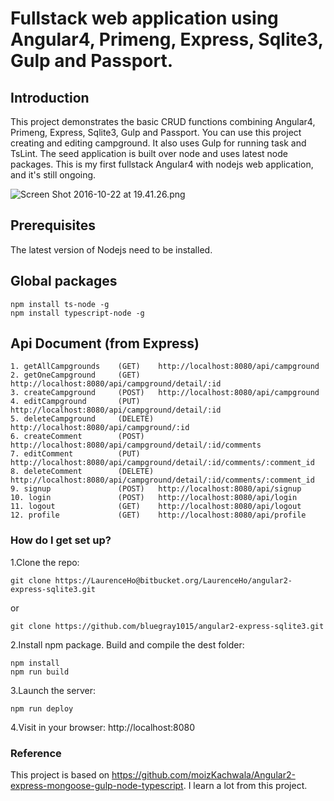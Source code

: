 # Fullstack web application using Angular4, Primeng, Express, Sqlite3, Gulp and Passport.

## Introduction
This project demonstrates the basic CRUD functions combining Angular4, Primeng, Express, Sqlite3, Gulp and Passport. You can use this project creating and editing campground. It also uses Gulp for running task and TsLint. The seed application is built over node and uses latest node packages. This is my first fullstack Angular4 with nodejs web application, and it's still ongoing.

![Screen Shot 2016-10-22 at 19.41.26.png](https://bitbucket.org/repo/xbqg8L/images/3489819545-Screen%20Shot%202016-10-22%20at%2019.41.26.png)

## Prerequisites
The latest version of Nodejs need to be installed.

## Global packages
```
npm install ts-node -g
npm install typescript-node -g
```
    
## Api Document (from Express)
```
1. getAllCampgrounds    (GET)    http://localhost:8080/api/campground
2. getOneCampground     (GET)    http://localhost:8080/api/campground/detail/:id
3. createCampground     (POST)   http://localhost:8080/api/campground
4. editCampground       (PUT)    http://localhost:8080/api/campground/detail/:id
5. deleteCampground     (DELETE) http://localhost:8080/api/campground/:id
6. createComment        (POST)   http://localhost:8080/api/campground/detail/:id/comments
7. editComment          (PUT)    http://localhost:8080/api/campground/detail/:id/comments/:comment_id
8. deleteComment        (DELETE) http://localhost:8080/api/campground/detail/:id/comments/:comment_id
9. signup               (POST)   http://localhost:8080/api/signup
10. login               (POST)   http://localhost:8080/api/login
11. logout              (GET)    http://localhost:8080/api/logout
12. profile             (GET)    http://localhost:8080/api/profile
```

### How do I get set up? ###

1.Clone the repo: 
```
git clone https://LaurenceHo@bitbucket.org/LaurenceHo/angular2-express-sqlite3.git
```
or
```
git clone https://github.com/bluegray1015/angular2-express-sqlite3.git
```

2.Install npm package. Build and compile the dest folder: 
```
npm install
npm run build
```

3.Launch the server: 
```
npm run deploy
```

4.Visit in your browser: http://localhost:8080

### Reference
This project is based on https://github.com/moizKachwala/Angular2-express-mongoose-gulp-node-typescript. I learn a lot from this project.